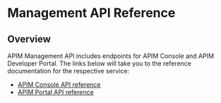 # Management API Reference

## Overview

APIM Management API includes endpoints for APIM Console and APIM Developer Portal. The links below will take you to the reference documentation for the respective service:

* [APIM Console API reference](https://raw.githubusercontent.com/gravitee-io/gravitee-api-management/4.0.0/gravitee-apim-rest-api/gravitee-apim-rest-api-management-v2/gravitee-apim-rest-api-management-v2-rest/src/main/resources/openapi/management-openapi-v2.yaml)
* [APIM Portal API reference](https://raw.githubusercontent.com/gravitee-io/gravitee-api-management/4.1.x/gravitee-apim-rest-api/gravitee-apim-rest-api-portal/gravitee-apim-rest-api-portal-rest/src/main/resources/portal-openapi.yaml)
